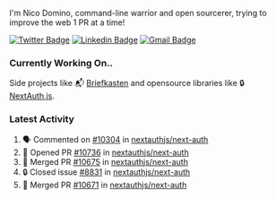 
I'm Nico Domino, command-line warrior and open sourcerer, trying to improve the web 1 PR at a time!

[![Twitter Badge](https://img.shields.io/badge/-@ndom91-1ca0f1?style=flat-square&labelColor=1ca0f1&logo=twitter&logoColor=white&link=https://twitter.com/ndom91)](https://twitter.com/ndom91) [![Linkedin Badge](https://img.shields.io/badge/-ndom91-blue?style=flat-square&logo=Linkedin&logoColor=white&link=https://www.linkedin.com/in/ndom91/)](https://www.linkedin.com/in/ndom91/) [![Gmail Badge](https://img.shields.io/badge/-yo@ndo.dev-c14438?style=flat-square&logo=mail.ru&logoColor=white&link=mailto:yo@ndo.dev)](mailto:yo@ndo.dev)

### Currently Working On..

Side projects like 📬 [Briefkasten](https://briefkastenhq.com) and opensource libraries like 🔒 [NextAuth.js](https://github.com/nextauthjs/next-auth).

<!--START_SECTION_PROFILE_VIEWS:readme-info-->
<!--END_SECTION_PROFILE_VIEWS:readme-info-->

<!--START_SECTION_DAILY_COMMIT:readme-info-->
<!--END_SECTION_DAILY_COMMIT:readme-info-->

<!--START_SECTION_WEEKLY_COMMIT:readme-info-->
<!--END_SECTION_WEEKLY_COMMIT:readme-info-->

### Latest Activity

<!--START_SECTION:activity-->
1. 🗣 Commented on [#10304](https://github.com/nextauthjs/next-auth/pull/10304#issuecomment-2079641517) in [nextauthjs/next-auth](https://github.com/nextauthjs/next-auth)
2. 💪 Opened PR [#10736](https://github.com/nextauthjs/next-auth/pull/10736) in [nextauthjs/next-auth](https://github.com/nextauthjs/next-auth)
3. 🎉 Merged PR [#10675](https://github.com/nextauthjs/next-auth/pull/10675) in [nextauthjs/next-auth](https://github.com/nextauthjs/next-auth)
4. 🔒 Closed issue [#8831](https://github.com/nextauthjs/next-auth/issues/8831) in [nextauthjs/next-auth](https://github.com/nextauthjs/next-auth)
5. 🎉 Merged PR [#10671](https://github.com/nextauthjs/next-auth/pull/10671) in [nextauthjs/next-auth](https://github.com/nextauthjs/next-auth)
<!--END_SECTION:activity-->
